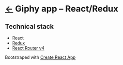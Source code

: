 # [←](https://github.com/fbarrailla/giphy-app) Giphy app – React/Redux

## Technical stack

+ [React](https://facebook.github.io/react/)
+ [Redux](http://redux.js.org/)
+ [React Router v4](https://reacttraining.com/react-router/)

Bootstraped with [Create React App](https://github.com/facebookincubator/create-react-app)